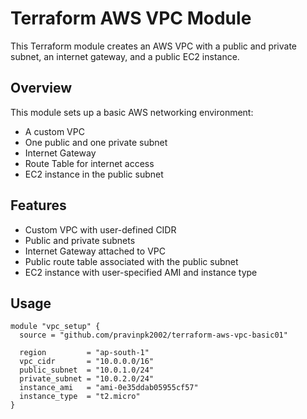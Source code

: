 # Terraform AWS VPC Module

This Terraform module creates an AWS VPC with a public and private subnet, an internet gateway, and a public EC2 instance.

## Overview

This module sets up a basic AWS networking environment:
- A custom VPC
- One public and one private subnet
- Internet Gateway
- Route Table for internet access
- EC2 instance in the public subnet

## Features

- Custom VPC with user-defined CIDR
- Public and private subnets
- Internet Gateway attached to VPC
- Public route table associated with the public subnet
- EC2 instance with user-specified AMI and instance type

## Usage

```hcl
module "vpc_setup" {
  source = "github.com/pravinpk2002/terraform-aws-vpc-basic01"

  region         = "ap-south-1"
  vpc_cidr       = "10.0.0.0/16"
  public_subnet  = "10.0.1.0/24"
  private_subnet = "10.0.2.0/24"
  instance_ami   = "ami-0e35ddab05955cf57"
  instance_type  = "t2.micro"
}
```